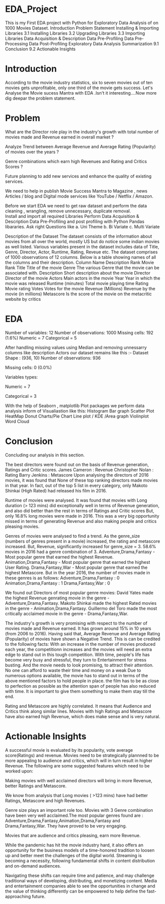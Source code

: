 # EDA_Project
This is my First EDA project with Python for Exploratory Data Analysis of on 1000 Movies Dataset.
Introduction
Problem Statement
Installing & Importing Libraries
3.1 Installing Libraries
3.2 Upgrading Libraries
3.3 Importing Libraries
Data Acquisition & Description
Data Pre-Profiling
Data Pre-Processing
Data Post-Profiling
Exploratory Data Analysis
Summarization 9.1 Conclusion 9.2 Actionable Insights
 
 
 # Introduction
According to the movie industry statistics, six to seven movies out of ten movies gets unprofitable, only one third of the movie gets success.
Let's Analyse the Movie sucess Mantra with EDA .Isn't it interesting....Now more dig deepar the problem  statement.

# Problem
What are the Director role play in the industry's growth with total number of movies made and Revenue earned in overall market ?

Analyze Trend between Average Revenue and Average Rating (Popularity) of movies over the years ?

Genre combinations which earn high Revenues and Rating and Critics Scores ?

Future planning to add new services and enhance the quality of existing services.

We need  to help in publish Movie Success Mantra to  Magazine , news Articles / blog and  Digital mode services like YouTube / Netflix / Amazon.

Before we start EDA we need to get raw dataset and perform the data cleaning , wrangling, remove unnecessary, duplicate removal.  
Install and import all required Libraries 
Perform Data Acquisition & Description
Data Pre-Profiling and post profiling with Python Pandas libararies.
Ask right Questions like 
  a. Uni Theme
	b. Bi Variate
	c. Multi Variate

Description of the Dataset
The dataset consists of the information about movies from all over the world, mostly US but do notice some indian movies as well listed. Various variables present in the dataset includes data of Title, Genre, Director, Actor, Runtime, Rating, Reveue etc.
The dataset comprises of 1000 observations of 12 columns. Below is a table showing names of all the columns and their description.
Column Name	Description
Rank	Movie Rank
Title	Title of the movie
Genre	The various Genre that the movie can be associated with.
Description	Short description about the movie
Director	Director of the movie
Actors	Main actors in the movie
Year	Year in which the movie was released
Runtime (minutes)	Total movie playing time
Rating	Movie rating
Votes	Votes for the movie
Revenue (Millions)	Revenue by the movie (in millions)
Metascore	Is the score of the movie on the metacritic website by critics

# EDA
Number of variables: 12
Number of observations: 1000
Missing cells: 192 (1.6%)
Numeric = 7
Categorical = 5

After  handling missing values using Median and removing unnessarry columns like description Actors our dataset remains like this :-
Dataset Shape :  (936, 10)
Number of observations: 936

Missing cells: 0 (0.0%)

Variables types:

Numeric = 7

Categorical = 3

With the help of Seaborn , matplotlib Plot packages we perform data analysis inform of Visualiastion like this:
Histogram
Bar graph
Scatter Plot
HeatMap
Donut Charts/Pie Chart
Line plot / KDE /Area graph 
Violinplot
Word Cloud 



# Conclusion  
Concluding our analysis in this section.

The best directors were found out on the basis of Revenue generation, Ratings and Critic scores.
James Cameron : Revenue Christopher Nolan : Rating Barry Jenkins : Metascore Upon analysing the directors of 2016 movies, it was found that None of these top ranking directors made movies in that year. In fact, out of the top 5 list in every category, only Makoto Shinkai (High Rated) had released his film in 2016.

Runtime of movies were analysed.
It was found that movies with Long duration (> 123 mins) did exceptionally well in terms of Revenue generation, and also did better than the rest in terms of Ratings and Critic scores But, only 16.8% long movies were made in 2016. This was a very big opportunity missed in terms of generating Revenue and also making people and critics pleasing movies.

Genres of movies were analysed to find a trend.
As the genre_size (numbers of genres present in a movie) increased, the rating and metascore increased. But, Revenue, significantly increased for genre_size = 3. 58.6% movies in 2016 had a genre combination of 3. Adventure,Drama,Fantasy - Most popular genre that earned the highest Revenue. Animation,Drama,Fantasy - Most popular genre that earned the highest User Rating. Drama,Fantasy,War - Most popular genre that earned the highest Metascore. But in the year 2016, the number of movies made in these genres is as follows: Adventure,Drama,Fantasy : 0 Animation,Drama,Fantasy : 1 Drama,Fantasy,War : 0

We found out Directors of most popular genre movies:
David Yates made the highest Revenue genrating movie in the genre - Adventure,Drama,Fantasy. Makoto Shinkai made the highest Rated movies in the genre - Animation,Drama,Fantasy. Guillermo del Toro made the most critically acclaimed movie in the genre - Drama,Fantasy,War.

The industry's growth is very promising with respect to the number of movies made and Revenue earned. It has grown around 15% in 10 years (from 2006 to 2016).
Having said that, Average Revenue and Average Rating (Popularity) of movies have shown a Negative Trend. This is can be credited to the following facts: With an increase in the number of movies produced each year, the competitionn increases and the movies will need an extra edge to stand out in this tough competition. With time, people's life has become very busy and stressful, they turn to Entertainment for stress busting. And the movie needs to look promising, to attract their attention. No one can afford to waste their time and money on a weak Due to numerous options available, the movie has to stand out in terms of the above mentioned factors to hold people in place. the film has to be as close to perfection as possible as the attention span of people has also reduced with time. It is important to give them something to make them stay till the end.

Rating and Metascore are highly correlated. It means that Audience and Critics think along similar lines. Movies with high Ratings and Metascore have also earned high Revenue, which does make sense and is very natural.

# Actionable Insights 

A successful movie is evaluated by its popularity, vote average score(Ratings) and revenue. Movies need to be strategically plannned to be more appealing to audience and critics, which will in turn result in higher Revenue. The following are some suggested features which need to be worked upon:

Making movies with well acclaimed directors will bring in more Revenue, better Ratings and Metascore.

We know from analysis that Long movies ( >123 mins) have had better Ratings, Metascore and high Revenues.

Genre size plays an important role too. Movies with 3 Genre combination have been very well acclaimed.The most popular genres found are : Adventure,Drama,Fantasy,Animation,Drama,Fantasy and Drama,Fantasy,War. They have proved to be very engaging.

Movies that are audience and critics pleasing, earn more Revenue.

While the pandemic has hit the movie industry hard, it also offers an opportunity for the business models of a time-honored tradition to loosen up and better meet the challenges of the digital world. Streaming is becoming a necessity, following fundamental shifts in content distribution and on-demand audiences.

Navigating these shifts can require time and patience, and may challenge traditional ways of developing, distributing, and monetizing content. Media and entertainment companies able to see the opportunities in change and the value of thinking differently can be empowered to help define the fast-approaching future.




 




